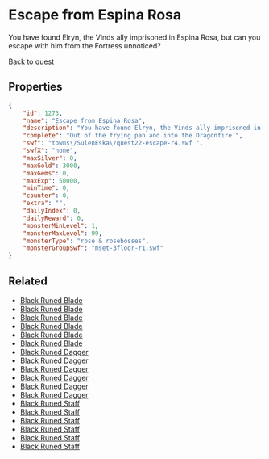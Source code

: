 # Escape from Espina Rosa

You have found Elryn, the Vinds ally imprisoned in Espina Rosa, but can you escape with him from the Fortress unnoticed?

[Back to quest](../quests.md)

## Properties

```json
{
    "id": 1273,
    "name": "Escape from Espina Rosa",
    "description": "You have found Elryn, the Vinds ally imprisoned in Espina Rosa, but can you escape with him from the Fortress unnoticed?",
    "complete": "Out of the frying pan and into the Dragonfire.",
    "swf": "towns\/SulenEska\/quest22-escape-r4.swf ",
    "swfX": "none",
    "maxSilver": 0,
    "maxGold": 3000,
    "maxGems": 0,
    "maxExp": 50000,
    "minTime": 0,
    "counter": 0,
    "extra": "",
    "dailyIndex": 0,
    "dailyReward": 0,
    "monsterMinLevel": 1,
    "monsterMaxLevel": 99,
    "monsterType": "rose & rosebosses",
    "monsterGroupSwf": "mset-3floor-r1.swf"
}
```

## Related

- [Black Runed Blade](../items/13989-black-runed-blade.md)
- [Black Runed Blade](../items/13990-black-runed-blade.md)
- [Black Runed Blade](../items/13991-black-runed-blade.md)
- [Black Runed Blade](../items/13992-black-runed-blade.md)
- [Black Runed Blade](../items/13993-black-runed-blade.md)
- [Black Runed Blade](../items/13994-black-runed-blade.md)
- [Black Runed Dagger](../items/13995-black-runed-dagger.md)
- [Black Runed Dagger](../items/13996-black-runed-dagger.md)
- [Black Runed Dagger](../items/13997-black-runed-dagger.md)
- [Black Runed Dagger](../items/13998-black-runed-dagger.md)
- [Black Runed Dagger](../items/13999-black-runed-dagger.md)
- [Black Runed Dagger](../items/14000-black-runed-dagger.md)
- [Black Runed Staff](../items/14001-black-runed-staff.md)
- [Black Runed Staff](../items/14002-black-runed-staff.md)
- [Black Runed Staff](../items/14003-black-runed-staff.md)
- [Black Runed Staff](../items/14004-black-runed-staff.md)
- [Black Runed Staff](../items/14005-black-runed-staff.md)
- [Black Runed Staff](../items/14006-black-runed-staff.md)

